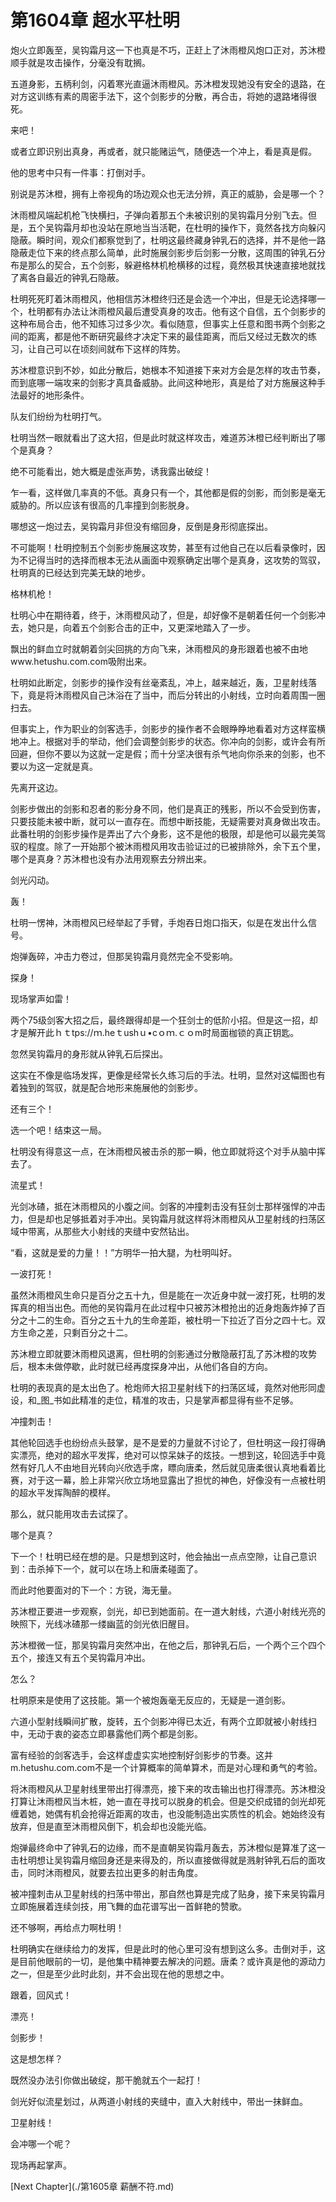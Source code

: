 # 第1604章 超水平杜明

炮火立即轰至，吴钩霜月这一下也真是不巧，正赶上了沐雨橙风炮口正对，苏沐橙顺手就是攻击操作，分毫没有耽搁。

五道身影，五柄利剑，闪着寒光直逼沐雨橙风。苏沐橙发现她没有安全的退路，在对方这训练有素的周密手法下，这个剑影步的分散，再合击，将她的退路堵得很死。

来吧！

或者立即识别出真身，再或者，就只能赌运气，随便选一个冲上，看是真是假。

他的思考中只有一件事：打倒对手。

别说是苏沐橙，拥有上帝视角的场边观众也无法分辨，真正的威胁，会是哪一个？

沐雨橙风端起机枪飞快横扫，子弹向着那五个未被识别的吴钩霜月分别飞去。但是，五个吴钩霜月却也没站在原地当当活靶，在杜明的操作下，竟然各找方向躲闪隐蔽。瞬时间，观众们都察觉到了，杜明这最终藏身钟乳石的选择，并不是他一路隐蔽走位下来的终点那么简单，此时施展剑影步后剑影一分散，这周围的钟乳石分布是那么的契合，五个剑影，躲避格林机枪横移的过程，竟然极其快速直接地就找了离各自最近的钟乳石隐蔽。

杜明死死盯着沐雨橙风，他相信苏沐橙终归还是会选一个冲出，但是无论选择哪一个，杜明都有办法让沐雨橙风最后遭受真身的攻击。他有这个自信，五个剑影步的这种布局合击，他不知练习过多少次。看似随意，但事实上任意和图书两个剑影之间的距离，都是他不断研究最终才决定下来的最佳距离，而后又经过无数次的练习，让自己可以在顷刻间就布下这样的阵势。

苏沐橙意识到不妙，如此分散后，她根本不知道接下来对方会是怎样的攻击节奏，而到底哪一端攻来的剑影才真具备威胁。此间这种地形，真是给了对方施展这种手法最好的地形条件。

队友们纷纷为杜明打气。

杜明当然一眼就看出了这大招，但是此时就这样攻击，难道苏沐橙已经判断出了哪个是真身？

绝不可能看出，她大概是虚张声势，诱我露出破绽！

乍一看，这样做几率真的不低。真身只有一个，其他都是假的剑影，而剑影是毫无威胁的。所以应该有很高的几率撞到剑影脱身。

哪想这一炮过去，吴钩霜月非但没有缩回身，反倒是身形彻底探出。

不可能啊！杜明控制五个剑影步施展这攻势，甚至有过他自己在以后看录像时，因为不记得当时的选择而根本无法从画面中观察确定出哪个是真身，这攻势的驾驭，杜明真的已经达到完美无缺的地步。

格林机枪！

杜明心中在期待着，终于，沐雨橙风动了，但是，却好像不是朝着任何一个剑影冲去，她只是，向着五个剑影合击的正中，又更深地踏入了一步。

飘出的鲜血立时就朝着剑尖回挑的方向飞来，沐雨橙风的身形跟着也被不由地www.hetushu.com.com吸附出来。

杜明如此断定，剑影步的操作没有丝毫紊乱，冲上，越来越近，轰，卫星射线落下，竟是将沐雨橙风自己沐浴在了当中，而后分转出的小射线，立时向着周围一圈扫去。

但事实上，作为职业的剑客选手，剑影步的操作者不会眼睁睁地看着对方这样蛮横地冲上。根据对手的举动，他们会调整剑影步的状态。你冲向的剑影，或许会有所回避，但你不要以为这就一定是假；而十分坚决很有杀气地向你杀来的剑影，也不要以为这一定就是真。

先离开这边。

剑影步做出的剑影和忍者的影分身不同，他们是真正的残影，所以不会受到伤害，只要技能未被中断，就可以一直存在。而想中断技能，无疑需要对真身做出攻击。此番杜明的剑影步操作是弄出了六个身影，这不是他的极限，却是他可以最完美驾驭的程度。除了一开始那个被沐雨橙风用攻击验证过的已被排除外，余下五个里，哪个是真身？苏沐橙也没有办法用观察去分辨出来。

剑光闪动。

轰！

杜明一愣神，沐雨橙风已经举起了手臂，手炮吞日炮口指天，似是在发出什么信号。

炮弹轰碎，冲击力卷过，但那吴钩霜月竟然完全不受影响。

探身！

现场掌声如雷！

两个75级剑客大招之后，最终跟得却是一个狂剑士的低阶小招。但是这一招，却才是解开此ｈｔtps://ｍ.heｔushｕ•cｏｍ.ｃｏm时局面枷锁的真正钥匙。

忽然吴钩霜月的身形就从钟乳石后探出。

这实在不像是临场发挥，更像是经常长久练习后的手法。杜明，显然对这幅图也有着独到的驾驭，就是配合地形来施展他的剑影步。

还有三个！

选一个吧！结束这一局。

杜明没有得意这一点，在沐雨橙风被击杀的那一瞬，他立即就将这个对手从脑中挥去了。

流星式！

光剑冰碴，抵在沐雨橙风的小腹之间。剑客的冲撞刺击没有狂剑士那样强悍的冲击力，但是却也足够抵着对手冲出。吴钩霜月就这样将沐雨橙风从卫星射线的扫荡区域中带离，从那些大小射线的夹缝中安然钻出。

“看，这就是爱的力量！！”方明华一拍大腿，为杜明叫好。

一波打死！

虽然沐雨橙风生命只是百分之五十九，但是能在一次近身中就一波打死，杜明的发挥真的相当出色。而他的吴钩霜月在此过程中只被苏沐橙抢出的近身炮轰炸掉了百分之十二的生命。百分之五十九的生命差距，被杜明一下拉近了百分之四十七。双方生命之差，只剩百分之十二。

苏沐橙立即就要沐雨橙风退离，但杜明的剑影通过分散隐蔽打乱了苏沐橙的攻势后，根本未做停歇，此时就已经再度探身冲出，从他们各自的方向。

杜明的表现真的是太出色了。枪炮师大招卫星射线下的扫荡区域，竟然对他形同虚设，和_图_书如此精准的走位，精准的攻击，只是掌声都显得有些不足够。

冲撞刺击！

其他轮回选手也纷纷点头鼓掌，是不是爱的力量就不讨论了，但杜明这一段打得确实漂亮，绝对的超水平发挥，绝对可以惊呆妹子的炫技。一想到这，轮回选手中竟然有好几人不由地目光转向兴欣选手席，瞟向唐柔，然后就见唐柔很认真地看着比赛，对于这一幕，脸上非常兴欣立场地显露出了担忧的神色，好像没有一点被杜明的超水平发挥陶醉的模样。

那么，就只能用攻击去试探了。

哪个是真？

下一个！杜明已经在想的是。只是想到这时，他会抽出一点点空隙，让自己意识到：击杀掉下一个，就可以在场上和唐柔碰面了。

而此时他要面对的下一个：方锐，海无量。

苏沐橙正要进一步观察，剑光，却已到她面前。在一道大射线，六道小射线光亮的映照下，光线冰碴那一缕幽蓝的剑光依旧醒目。

苏沐橙微一怔，那吴钩霜月突然冲出，在他之后，那钟乳石后，一个两个三个四个五个，接连又有五个吴钩霜月冲出。

怎么？

杜明原来是使用了这技能。第一个被炮轰毫无反应的，无疑是一道剑影。

六道小型射线瞬间扩散，旋转，五个剑影冲得已太近，有两个立即就被小射线扫中，无动于衷的姿态立即暴露他们两个都是剑影。

富有经验的剑客选手，会这样虚虚实实地控制好剑影步的节奏。这并m.hetushu.com.com不是一个计算概率的简单算术，而是对心理和勇气的考验。

将沐雨橙风从卫星射线里带出打得漂亮，接下来的攻击输出也打得漂亮。苏沐橙没打算让沐雨橙风当木桩，她一直在寻找可以脱身的机会。但是交织成错的剑光却死缠着她，她偶有机会抢得近距离的攻击，也没能制造出实质性的机会。她始终没有放弃，但是直至沐雨橙风倒下，机会却也没能光临。

炮弹最终命中了钟乳石的边缘，而不是直朝吴钩霜月轰去，苏沐橙似是算准了这一击杜明想让吴钩霜月缩回身还是来得及的，所以直接做得就是溅射钟乳石后的面攻击，同时沐雨橙风，就要去拉出更多的射击角度。

被冲撞刺击从卫星射线的扫荡中带出，那自然也算是完成了贴身，接下来吴钩霜月立即施展着连续剑技，用飞舞的血花谱写出一首鲜艳的赞歌。

还不够啊，再给点力啊杜明！

杜明确实在继续给力的发挥，但是此时的他心里可没有想到这么多。击倒对手，这是目前他眼前的一切，是他集中精神要去解决的问题。唐柔？或许真是他的源动力之一，但是至少此时此刻，并不会出现在他的思想之中。

跟着，回风式！

漂亮！

剑影步！

这是想怎样？

既然没办法引你做出破绽，那干脆就五个一起打！

剑光好似流星划过，从两道小射线的夹缝中，直入大射线中，带出一抹鲜血。

卫星射线！

会冲哪一个呢？

现场再起掌声。



[Next Chapter](./第1605章 薪酬不符.md)